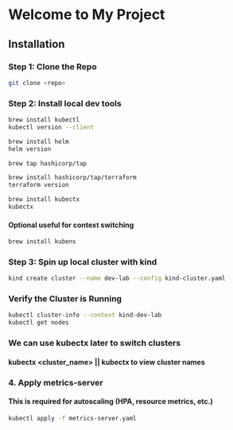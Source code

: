 # Welcome to My Project
## Installation
### Step 1: Clone the Repo
```bash
git clone <repo>
```
### Step 2: Install local dev tools
```bash
brew install kubectl
kubectl version --client
```
```bash
brew install helm
helm version
```
```bash
brew tap hashicorp/tap
```
```bash
brew install hashicorp/tap/terraform
terraform version
```
```bash
brew install kubectx
kubectx
```
#### Optional useful for context switching
```bash
brew install kubens
```
### Step 3: Spin up local cluster with kind
```bash
kind create cluster --name dev-lab --config kind-cluster.yaml
```
### Verify the Cluster is Running
```bash
kubectl cluster-info --context kind-dev-lab
kubectl get nodes
```
### We can use kubectx later to switch clusters
#### kubectx <cluster_name> || kubectx to view cluster names
### 4. Apply metrics-server
#### This is required for autoscaling (HPA, resource metrics, etc.)
```bash
kubectl apply -f metrics-server.yaml
```
